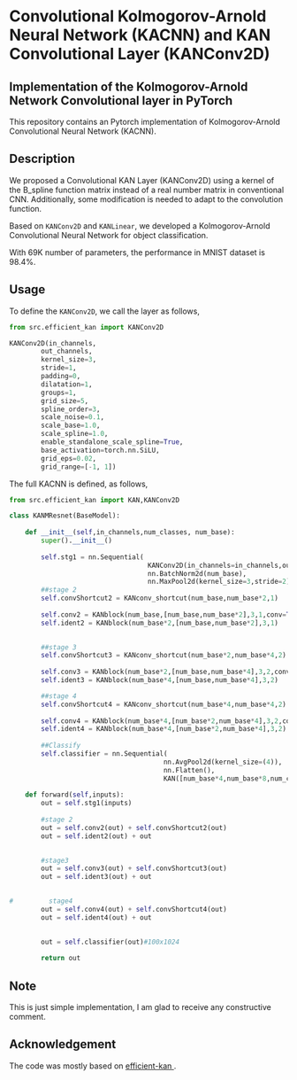 # Convolutional Kolmogorov-Arnold Neural Network (KACNN) and KAN Convolutional Layer (KANConv2D)

## **Implementation of the Kolmogorov-Arnold Network Convolutional layer in PyTorch**


This repository contains an Pytorch implementation of Kolmogorov-Arnold Convolutional Neural Network (KACNN). 

## Description

We proposed a Convolutional KAN Layer (KANConv2D) using a kernel of the B_spline function matrix instead of a real number matrix in conventional CNN. Additionally, some modification is needed to adapt to the convolution function.

Based on `KANConv2D` and `KANLinear`, we developed a Kolmogorov-Arnold Convolutional Neural Network for object classification.

With 69K number of parameters, the performance in MNIST dataset is 98.4%.


## Usage

To define the `KANConv2D`, we call the layer as follows,

```python
from src.efficient_kan import KANConv2D

KANConv2D(in_channels,
        out_channels,
        kernel_size=3,
        stride=1,
        padding=0, 
        dilatation=1, 
        groups=1,
        grid_size=5,
        spline_order=3,
        scale_noise=0.1,
        scale_base=1.0,
        scale_spline=1.0,
        enable_standalone_scale_spline=True,
        base_activation=torch.nn.SiLU,
        grid_eps=0.02,
        grid_range=[-1, 1])

```
The full KACNN is defined, as follows,

```python
from src.efficient_kan import KAN,KANConv2D

class KANMResnet(BaseModel):
    
    def __init__(self,in_channels,num_classes, num_base):
        super().__init__()
        
        self.stg1 = nn.Sequential(
                                   KANConv2D(in_channels=in_channels,out_channels=num_base,kernel_size=3,stride=1,padding=1),
                                   nn.BatchNorm2d(num_base),
                                   nn.MaxPool2d(kernel_size=3,stride=2))
        ##stage 2
        self.convShortcut2 = KANconv_shortcut(num_base,num_base*2,1)
        
        self.conv2 = KANblock(num_base,[num_base,num_base*2],3,1,conv=True)
        self.ident2 = KANblock(num_base*2,[num_base,num_base*2],3,1)

        
        ##stage 3
        self.convShortcut3 = KANconv_shortcut(num_base*2,num_base*4,2)
        
        self.conv3 = KANblock(num_base*2,[num_base,num_base*4],3,2,conv=True)
        self.ident3 = KANblock(num_base*4,[num_base,num_base*4],3,2)

        ##stage 4
        self.convShortcut4 = KANconv_shortcut(num_base*4,num_base*4,2)
        
        self.conv4 = KANblock(num_base*4,[num_base*2,num_base*4],3,2,conv=True)
        self.ident4 = KANblock(num_base*4,[num_base*2,num_base*4],3,2)
        
        ##Classify
        self.classifier = nn.Sequential(
                                       nn.AvgPool2d(kernel_size=(4)),
                                       nn.Flatten(),
                                       KAN([num_base*4,num_base*8,num_classes]))
        
    def forward(self,inputs):
        out = self.stg1(inputs)
        
        #stage 2
        out = self.conv2(out) + self.convShortcut2(out)
        out = self.ident2(out) + out

        
        #stage3
        out = self.conv3(out) + self.convShortcut3(out)
        out = self.ident3(out) + out

        
#         stage4             
        out = self.conv4(out) + self.convShortcut4(out)
        out = self.ident4(out) + out

        
        out = self.classifier(out)#100x1024
        
        return out
```

## Note
This is just simple implementation, I am glad to receive any constructive comment. 


## Acknowledgement
The code was mostly based on [efficient-kan
](https://github.com/Blealtan/efficient-kan).
